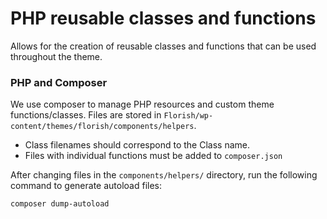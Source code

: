 # PHP reusable classes and functions

Allows for the creation of reusable classes and functions that can be used throughout the theme.

### PHP and Composer

We use composer to manage PHP resources and custom theme functions/classes. Files are stored in `Florish/wp-content/themes/florish/components/helpers`.

- Class filenames should correspond to the Class name.
- Files with individual functions must be added to `composer.json`

After changing files in the `components/helpers/` directory, run the following command to generate autoload files:

`composer dump-autoload`
